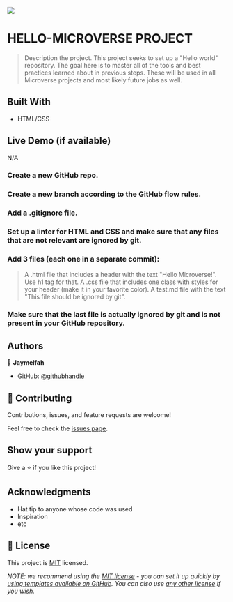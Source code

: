 ![](https://img.shields.io/badge/Microverse-blueviolet)

# HELLO-MICROVERSE PROJECT

> Description the project.
> This project seeks to set up a "Hello world" repository. The goal here is to master all of the tools and best practices learned about in previous steps. These will be used in all Microverse projects and most likely future jobs as well.


## Built With

- HTML/CSS


## Live Demo (if available)
N/A






### Create a new GitHub repo.

### Create a new branch according to the GitHub flow rules.

### Add a .gitignore file.

### Set up a linter for HTML and CSS and make sure that any files that are not relevant are ignored by git.

### Add 3 files (each one in a separate commit):
>   A .html file that includes a header with the text "Hello Microverse!". Use h1 tag for that.
>   A .css file that includes one class with styles for your header (make it in your favorite color).
>   A test.md file with the text "This file should be ignored by git".

### Make sure that the last file is actually ignored by git and is not present in your GitHub repository.



## Authors

👤 **Jaymelfah**

- GitHub: [@githubhandle](https://github.com/Jaymelfah)


## 🤝 Contributing

Contributions, issues, and feature requests are welcome!

Feel free to check the [issues page](../../issues/).

## Show your support

Give a ⭐️ if you like this project!

## Acknowledgments

- Hat tip to anyone whose code was used
- Inspiration
- etc

## 📝 License

This project is [MIT](./LICENSE) licensed.

_NOTE: we recommend using the [MIT license](https://choosealicense.com/licenses/mit/) - you can set it up quickly by [using templates available on GitHub](https://docs.github.com/en/communities/setting-up-your-project-for-healthy-contributions/adding-a-license-to-a-repository). You can also use [any other license](https://choosealicense.com/licenses/) if you wish._